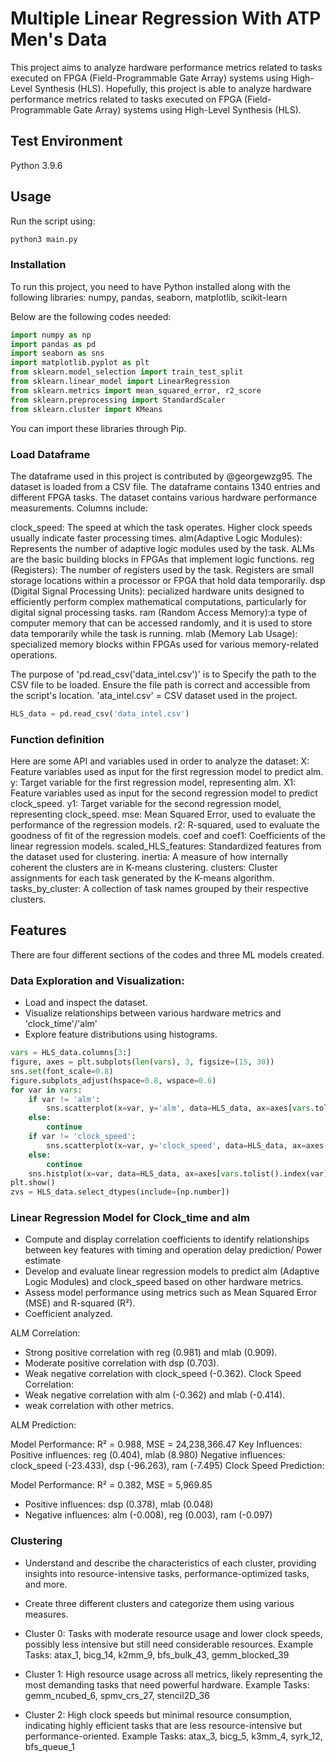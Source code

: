 # Multiple Linear Regression With ATP Men's Data

This project aims to analyze hardware performance metrics related to tasks executed on FPGA (Field-Programmable Gate Array) systems using High-Level Synthesis (HLS). Hopefully, this project is able to analyze hardware performance metrics related to tasks executed on FPGA (Field-Programmable Gate Array) systems using High-Level Synthesis (HLS).

## Test Environment

Python 3.9.6

## Usage
Run the script using:
```python
python3 main.py
```
### Installation
To run this project, you need to have Python installed along with the following libraries:
numpy, pandas, seaborn, matplotlib, scikit-learn

Below are the following codes needed:

```python
import numpy as np
import pandas as pd
import seaborn as sns
import matplotlib.pyplot as plt
from sklearn.model_selection import train_test_split
from sklearn.linear_model import LinearRegression
from sklearn.metrics import mean_squared_error, r2_score
from sklearn.preprocessing import StandardScaler
from sklearn.cluster import KMeans
```

You can import these libraries through Pip.

### Load Dataframe

The dataframe used in this project is contributed by @georgewzg95. The dataset is loaded from a CSV file. The dataframe contains 1340 entries and different FPGA tasks. 
The dataset contains various hardware performance measurements. Columns include:

clock_speed: The speed at which the task operates. Higher clock speeds usually indicate faster processing times.
alm(Adaptive Logic Modules): Represents the number of adaptive logic modules used by the task. ALMs are the basic building blocks in FPGAs that implement logic functions.
reg (Registers): The number of registers used by the task. Registers are small storage locations within a processor or FPGA that hold data temporarily.
dsp (Digital Signal Processing Units): pecialized hardware units designed to efficiently perform complex mathematical computations, particularly for digital signal processing tasks.
ram (Random Access Memory):a type of computer memory that can be accessed randomly, and it is used to store data temporarily while the task is running.
mlab (Memory Lab Usage): specialized memory blocks within FPGAs used for various memory-related operations.

The purpose of 'pd.read_csv('data_intel.csv')' is to Specify the path to the CSV file to be loaded. Ensure the file path is correct and accessible from the script's location.
'ata_intel.csv' = CSV dataset used in the project.
```python
HLS_data = pd.read_csv('data_intel.csv')
```


### Function definition

Here are some API and variables used in order to analyze the dataset: 
X: Feature variables used as input for the first regression model to predict alm.
y: Target variable for the first regression model, representing alm.
X1: Feature variables used as input for the second regression model to predict clock_speed.
y1: Target variable for the second regression model, representing clock_speed.
mse: Mean Squared Error, used to evaluate the performance of the regression models.
r2: R-squared, used to evaluate the goodness of fit of the regression models.
coef and coef1: Coefficients of the linear regression models.
scaled_HLS_features: Standardized features from the dataset used for clustering.
inertia: A measure of how internally coherent the clusters are in K-means clustering.
clusters: Cluster assignments for each task generated by the K-means algorithm.
tasks_by_cluster: A collection of task names grouped by their respective clusters.

## Features

There are four different sections of the codes and three ML models created.
### Data Exploration and Visualization:
- Load and inspect the dataset.
- Visualize relationships between various hardware metrics and 'clock_time'/'alm'
- Explore feature distributions using histograms.

```python
vars = HLS_data.columns[3:]
figure, axes = plt.subplots(len(vars), 3, figsize=(15, 30))
sns.set(font_scale=0.8)
figure.subplots_adjust(hspace=0.8, wspace=0.6)
for var in vars:
    if var != 'alm':
        sns.scatterplot(x=var, y='alm', data=HLS_data, ax=axes[vars.tolist().index(var),0], alpha=0.4).set_title(f'{var} vs alm', fontsize=7, weight='bold')
    else:
        continue
    if var != 'clock_speed':
        sns.scatterplot(x=var, y='clock_speed', data=HLS_data, ax=axes[vars.tolist().index(var),1], alpha=0.4).set_title(f'{var} vs clock_speed', fontsize=7, weight='bold')
    else:
        continue
    sns.histplot(x=var, data=HLS_data, ax=axes[vars.tolist().index(var),2]).set_title('Distribution', fontsize=7, weight='bold')
plt.show()
zvs = HLS_data.select_dtypes(include=[np.number])
```
### Linear Regression Model for Clock_time and alm
- Compute and display correlation coefficients to identify relationships between key features with timing and operation delay prediction/ Power estimate
- Develop and evaluate linear regression models to predict alm (Adaptive Logic Modules) and clock_speed based on other hardware metrics.
- Assess model performance using metrics such as Mean Squared Error (MSE) and R-squared (R²).
- Coefficient analyzed.

ALM Correlation:
- Strong positive correlation with reg (0.981) and mlab (0.909).
- Moderate positive correlation with dsp (0.703).
- Weak negative correlation with clock_speed (-0.362).
Clock Speed Correlation:
- Weak negative correlation with alm (-0.362) and mlab (-0.414).
- weak correlation with other metrics.

ALM Prediction:

Model Performance: R² = 0.988, MSE = 24,238,366.47
Key Influences:
Positive influences: reg (0.404),  mlab (8.980)
Negative influences: clock_speed (-23.433), dsp (-96.263), ram (-7.495)
Clock Speed Prediction:

Model Performance: R² = 0.382, MSE = 5,969.85
- Positive influences: dsp (0.378), mlab (0.048)
- Negative influences: alm (-0.008), reg (0.003), ram (-0.097)




### Clustering
- Understand and describe the characteristics of each cluster, providing insights into resource-intensive tasks, performance-optimized tasks, and more.
- Create three different clusters and categorize them using various measures.

- Cluster 0: Tasks with moderate resource usage and lower clock speeds, possibly less intensive but still need considerable resources.
Example Tasks: atax_1, bicg_14, k2mm_9, bfs_bulk_43, gemm_blocked_39
- Cluster 1: High resource usage across all metrics, likely representing the most demanding tasks that need powerful hardware.
Example Tasks: gemm_ncubed_6, spmv_crs_27, stencil2D_36
- Cluster 2: High clock speeds but minimal resource consumption, indicating highly efficient tasks that are less resource-intensive but performance-oriented.
Example Tasks: atax_3, bicg_5, k3mm_4, syrk_12, bfs_queue_1 


